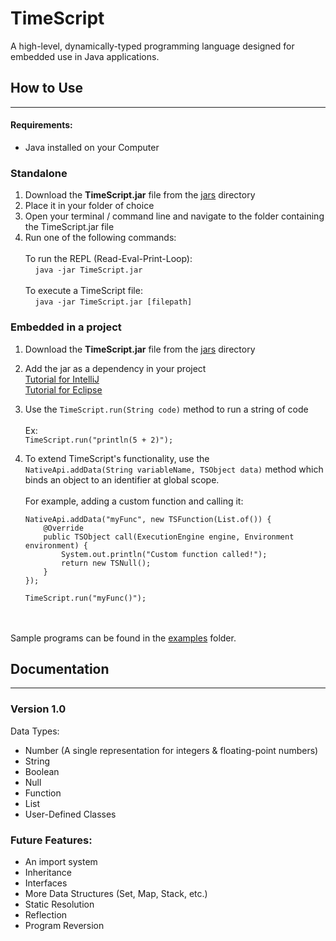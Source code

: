 # TimeScript
A high-level, dynamically-typed programming language designed for embedded use 
in Java applications.

## How to Use
___

#### Requirements:
- Java installed on your Computer

### Standalone

1) Download the <b>TimeScript.jar</b> file from the [jars](https://github.com/jeje1197/TimeScript/tree/master/jars)
directory
2) Place it in your folder of choice
3) Open your terminal / command line and navigate to the folder
containing the TimeScript.jar file
4) Run one of the following commands:\
\
   To run the REPL (Read-Eval-Print-Loop):\
   &nbsp;&nbsp;&nbsp;&nbsp;```java -jar TimeScript.jar```
\
\
    To execute a TimeScript file:\
    &nbsp;&nbsp;&nbsp;&nbsp;```java -jar TimeScript.jar [filepath]```


### Embedded in a project
1) Download the **TimeScript.jar** file from the [jars](https://github.com/jeje1197/TimeScript/tree/master/jars)
   directory

2) Add the jar as a dependency in your project\
    [Tutorial for IntelliJ](https://www.geeksforgeeks.org/how-to-add-external-jar-file-to-an-intellij-idea-project/)\
    [Tutorial for Eclipse](https://www.wikihow.com/Add-JARs-to-Project-Build-Paths-in-Eclipse-(Java))

3) Use the ```TimeScript.run(String code)``` method to run a string of code\
\
   Ex:\
   ```TimeScript.run("println(5 + 2)");```


4) To extend TimeScript's functionality, use the\
```NativeApi.addData(String variableName, TSObject data)```
method which binds an object to an identifier at global scope.\
\
   For example, adding a custom function and calling it:
   ```
   NativeApi.addData("myFunc", new TSFunction(List.of()) {
       @Override
       public TSObject call(ExecutionEngine engine, Environment environment) {
           System.out.println("Custom function called!");
           return new TSNull();
       }
   });

   TimeScript.run("myFunc()");
   ```
\
\
Sample programs can be found in the [examples](https://github.com/jeje1197/TimeScript/tree/master/examples) folder.



## Documentation
___

### Version 1.0

Data Types:
  - Number (A single representation for integers & floating-point numbers)
  - String
  - Boolean
  - Null
  - Function
  - List
  - User-Defined Classes

 ### Future Features:
  - An import system
  - Inheritance
  - Interfaces
  - More Data Structures (Set, Map, Stack, etc.)
  - Static Resolution
  - Reflection
  - Program Reversion
